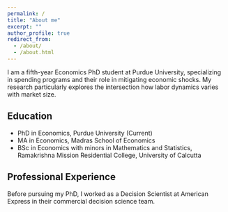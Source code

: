 ```yaml
---
permalink: /
title: "About me"
excerpt: ""
author_profile: true
redirect_from:
  - /about/
  - /about.html
---
```


I am a fifth-year Economics PhD student at Purdue University, specializing in spending programs and their role in mitigating economic shocks. My research particularly explores the intersection how labor dynamics varies with market size.

## Education
- PhD in Economics, Purdue University (Current)
- MA in Economics, Madras School of Economics
- BSc in Economics with minors in Mathematics and Statistics, Ramakrishna Mission Residential College, University of Calcutta

## Professional Experience
Before pursuing my PhD, I worked as a Decision Scientist at American Express in their commercial decision science team.

